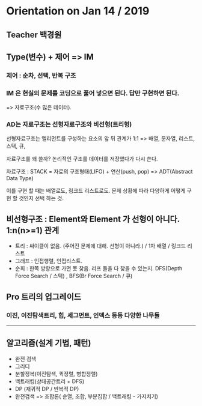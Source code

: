# Orientation on Jan 14 / 2019

## Teacher 백경원

## Type(변수) + 제어 => IM

###  제어 : 순차, 선택, 반복 구조

### IM 은 현실의 문제를 코딩으로 풀어 넣으면 된다. 답만 구현하면 된다.

=> 자료구조(수 많은 데이터). 

### AD는 자료구조는 선형자료구조와 비선형(트리형)

선형자료구조는 엘리먼트를 구성하는 요소의 앞 뒤 관계가 1:1 => 배열, 문자열, 리스트, 스택, 큐, 

자료구조를 왜 쓸까? 논리적인 구조를 데이터를 저장했다가 다시 쓴다.

자료구조 : STACK = 자료의 구조형태(LIFO) + 연산(push, pop) => ADT(Abstract Data Type)

이를 구현 할 때는 배열로도, 링크드 리스트로도. 문제 상황에 따라 다양하게 어떻게 구현 할 것인지 선택 하는 것.

## 비선형구조 : Element와 Element 가 선형이 아니다. 1:n(n>=1) 관계

* 트리 : 싸이클이 없음. (주어진 문제에 대해. 선형이 아니라.) / 1차 배열 / 링크드 리스트
* 그래프 : 인접행렬, 인접리스트. 
* 순회 : 한쪽 방향으로 가면 못 찾음. 리프 들을 다 찾을 수 있는지. DFS(Depth Force Search / 스택) , BFS(Br Force Search / 큐)

## Pro 트리의 업그레이드

### 이진, 이진탐색트리, 힙, 세그먼트, 인덱스 등등 다양한 나무들

***

## 알고리즘(설계 기법, 패턴)

* 완전 검색
* 그리디
* 분할정복(이진탐색, 퀵정렬, 병합정렬)
* 백트래킹(상태공간트리 + DFS)
* DP (재귀적 DP / 반복적 DP)
* 완전검색 => 조합론( 순열, 조합, 부분집합 / 백트래킹 - 가지치기)